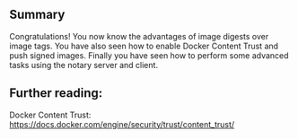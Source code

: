 

## Summary

Congratulations! You now know the advantages of image digests over image tags. You have also seen how to enable Docker Content Trust and push signed images. Finally you have seen how to perform some advanced tasks using the notary server and client.

## Further reading:

Docker Content Trust: https://docs.docker.com/engine/security/trust/content_trust/
